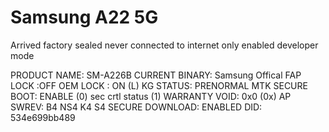 # Samsung A22 5G

Arrived factory sealed never connected to internet only enabled developer mode

PRODUCT NAME: SM-A226B 
CURRENT BINARY: Samsung Offical
FAP LOCK :OFF
OEM LOCK : ON (L)
KG STATUS: PRENORMAL
MTK SECURE BOOT: ENABLE (0)
sec crtl status (1)
WARRANTY VOID: 0x0 (0x)
AP SWREV: B4 NS4 K4 S4
SECURE DOWNLOAD: ENABLED
DID: 534e699bb489
